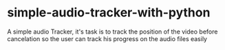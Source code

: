# simple-audio-tracker-with-python
A simple audio Tracker, it's task is to track the position of the video before cancelation so the user can track his progress on the audio files easily 
